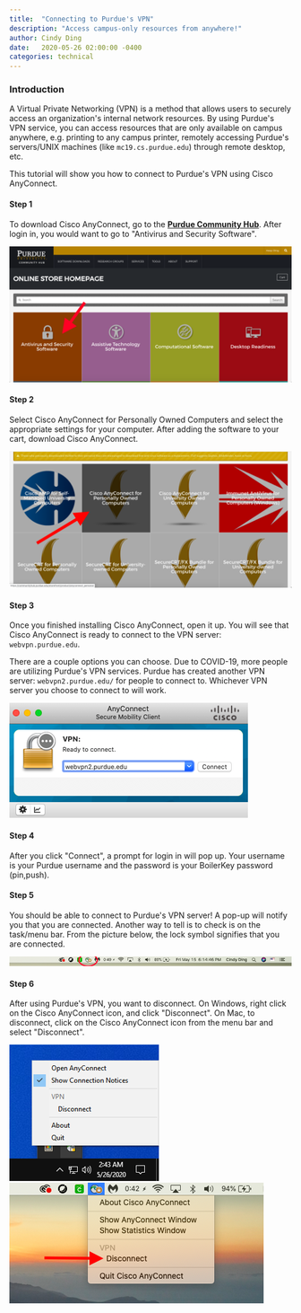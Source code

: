 ```yaml
---
title:  "Connecting to Purdue's VPN"
description: "Access campus-only resources from anywhere!"
author: Cindy Ding
date:   2020-05-26 02:00:00 -0400
categories: technical
---
```


### Introduction

A Virtual Private Networking (VPN) is a method that allows users to securely access an organization's internal network resources. By using Purdue's VPN service, you can access resources that are only available on campus anywhere, e.g. printing to any campus printer, remotely accessing Purdue's servers/UNIX machines (like `mc19.cs.purdue.edu`) through remote desktop, etc. 

This tutorial will show you how to connect to Purdue's VPN using Cisco AnyConnect.

#### Step 1

To download Cisco AnyConnect, go to the **[Purdue Community Hub](https://communityhub.purdue.edu/storefront/overview)**. After login in, you would want to go to "Antivirus and Security Software".

![Community Hub Homepage](/assets/images/wiki/connect-vpn/step1.png)

#### Step 2

Select Cisco AnyConnect for Personally Owned Computers and select the appropriate settings for your computer. After adding the software to your cart, download Cisco AnyConnect.

![Downloading Cisco AnyConnect](/assets/images/wiki/connect-vpn/step2.png)

#### Step 3

Once you finished installing Cisco AnyConnect, open it up. You will see that Cisco AnyConnect is ready to connect to the VPN server: `webvpn.purdue.edu`.

There are a couple options you can choose. Due to COVID-19, more people are utilizing Purdue's VPN services. Purdue has created another VPN server: `webvpn2.purdue.edu/` for people to connect to. Whichever VPN server you choose to connect to will work.

![AnyConnect](/assets/images/wiki/connect-vpn/step3.png)

#### Step 4

After you click "Connect", a prompt for login in will pop up. Your username is your Purdue username and the password is your BoilerKey password (pin,push). 

#### Step 5

You should be able to connect to Purdue's VPN server! A pop-up will notify you that you are connected. Another way to tell is to check is on the task/menu bar. From the picture below, the lock symbol signifies that you are connected.

![Menu](/assets/images/wiki/connect-vpn/step5.png)

#### Step 6

After using Purdue's VPN, you want to disconnect. On Windows, right click on the Cisco AnyConnect icon, and click "Disconnect". On Mac, to disconnect, click on the Cisco AnyConnect icon from the menu bar and select "Disconnect". 

![Windows Disconnect](/assets/images/wiki/connect-vpn/step6_windows.png)
![Mac Disconnect](/assets/images/wiki/connect-vpn/step6_mac.png)